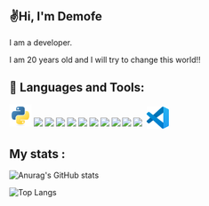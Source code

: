## ✌️Hi, I'm Demofe

I am a developer.

I am 20 years old and I will try to change this world!!


## 🧰 Languages and Tools:
<p>
<img height="40" src="https://raw.githubusercontent.com/devicons/devicon/master/icons/python/python-original.svg">
<img height="40" src="https://cdn-icons-png.flaticon.com/512/5968/5968322.png">
<img height="40" src="https://cdn-icons-png.flaticon.com/512/919/919832.png">
<img height="40" src="https://cdn-icons-png.flaticon.com/512/1532/1532556.png">
<img height="40" src="https://cdn-icons-png.flaticon.com/512/732/732190.png">
<img height="40" src="https://www.freepnglogos.com/uploads/javascript-png/javascript-vector-logo-yellow-png-transparent-javascript-vector-12.png">
<img height="40" src="https://www.freeiconspng.com/uploads/c-logo-icon-18.png">
<img height="40" src="https://upload.wikimedia.org/wikipedia/commons/thumb/c/cf/Lua-Logo.svg/2048px-Lua-Logo.svg.png">
<img height="40" src="https://go.dev/blog/go-brand/Go-Logo/PNG/Go-Logo_Blue.png">
<img height="40" src="https://cdn-icons-png.flaticon.com/512/226/226772.png">
<img height="40" src="https://cdn-icons-png.flaticon.com/512/5969/5969059.png">
<img src="https://raw.githubusercontent.com/github/explore/80688e429a7d4ef2fca1e82350fe8e3517d3494d/topics/visual-studio-code/visual-studio-code.png" alt="VS Code" height="40" style="vertical-align:top; margin:4px">
</p>




## My stats :
![Anurag's GitHub stats](https://github-readme-stats.vercel.app/api?username=Demofe&show_icons=true&theme=merko)

![Top Langs](https://github-readme-stats.vercel.app/api/top-langs/?username=demofe&theme=tokyonight)
